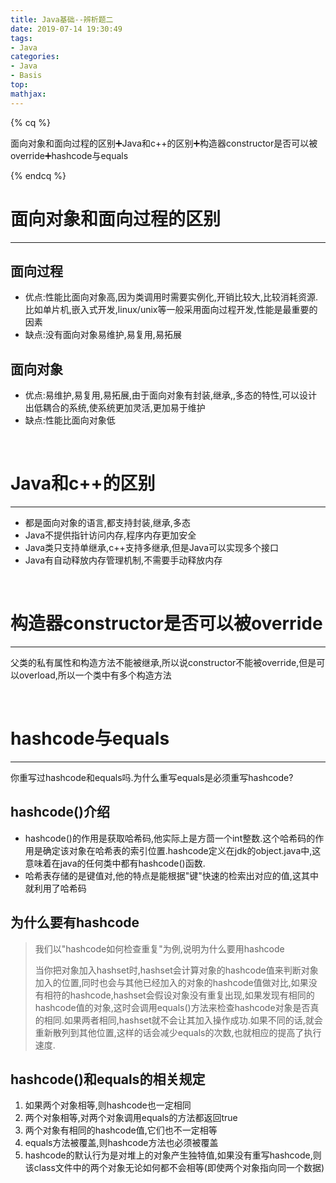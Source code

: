 ```yaml
---
title: Java基础--辨析题二
date: 2019-07-14 19:30:49
tags:
- Java
categories:
- Java
- Basis
top:
mathjax:
---
```




{% cq %}

面向对象和面向过程的区别➕Java和c++的区别➕构造器constructor是否可以被override➕hashcode与equals

{% endcq %}

<!-- more -->

# **面向对象和面向过程的区别**

------

## **面向过程**

- 优点:性能比面向对象高,因为类调用时需要实例化,开销比较大,比较消耗资源.比如单片机,嵌入式开发,linux/unix等一般采用面向过程开发,性能是最重要的因素
- 缺点:没有面向对象易维护,易复用,易拓展

## **面向对象**

- 优点:易维护,易复用,易拓展,由于面向对象有封装,继承,,多态的特性,可以设计出低耦合的系统,使系统更加灵活,更加易于维护
- 缺点:性能比面向对象低

<br>

# **Java和c++的区别**

------

- 都是面向对象的语言,都支持封装,继承,多态
- Java不提供指针访问内存,程序内存更加安全
- Java类只支持单继承,c++支持多继承,但是Java可以实现多个接口
- Java有自动释放内存管理机制,不需要手动释放内存

<br>

# **构造器constructor是否可以被override**

------

父类的私有属性和构造方法不能被继承,所以说constructor不能被override,但是可以overload,所以一个类中有多个构造方法

<br>

# **hashcode与equals**

------

你重写过hashcode和equals吗.为什么重写equals是必须重写hashcode?  

## **hashcode()介绍**

- hashcode()的作用是获取哈希码,他实际上是方茴一个int整数.这个哈希码的作用是确定该对象在哈希表的索引位置.hashcode定义在jdk的object.java中,这意味着在java的任何类中都有hashcode()函数.  
- 哈希表存储的是键值对,他的特点是能根据"键"快速的检索出对应的值,这其中就利用了哈希码  

## **为什么要有hashcode**

> 我们以"hashcode如何检查重复"为例,说明为什么要用hashcode
>
> 当你把对象加入hashset时,hashset会计算对象的hashcode值来判断对象加入的位置,同时也会与其他已经加入的对象的hashcode值做对比,如果没有相符的hashcode,hashset会假设对象没有重复出现,如果发现有相同的hashcode值的对象,这时会调用equals()方法来检查hashcode对象是否真的相同.如果两者相同,hashset就不会让其加入操作成功.如果不同的话,就会重新散列到其他位置,这样的话会减少equals的次数,也就相应的提高了执行速度.

## **hashcode()和equals的相关规定**

1. 如果两个对象相等,则hashcode也一定相同
2. 两个对象相等,对两个对象调用equals的方法都返回true
3. 两个对象有相同的hashcode值,它们也不一定相等
4. equals方法被覆盖,则hashcode方法也必须被覆盖
5. hashcode的默认行为是对堆上的对象产生独特值,如果没有重写hashcode,则该class文件中的两个对象无论如何都不会相等(即使两个对象指向同一个数据)
